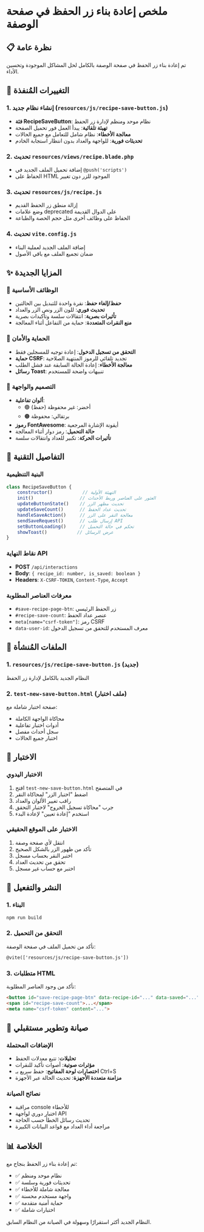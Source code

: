 # ملخص إعادة بناء زر الحفظ في صفحة الوصفة

## 📋 نظرة عامة
تم إعادة بناء زر الحفظ في صفحة الوصفة بالكامل لحل المشاكل الموجودة وتحسين الأداء.

## 🔧 التغييرات المُنفذة

### 1. إنشاء نظام جديد (`resources/js/recipe-save-button.js`)
- **فئة RecipeSaveButton**: نظام موحد ومنظم لإدارة زر الحفظ
- **تهيئة تلقائية**: يبدأ العمل فور تحميل الصفحة
- **معالجة الأخطاء**: نظام شامل للتعامل مع جميع الحالات
- **تحديثات فورية**: للواجهة والعداد بدون انتظار استجابة الخادم

### 2. تحديث `resources/views/recipe.blade.php`
- إضافة تحميل الملف الجديد في `@push('scripts')`
- الحفاظ على HTML الموجود للزر دون تغيير

### 3. تحديث `resources/js/recipe.js`
- إزالة منطق زر الحفظ القديم
- وضع علامات deprecated على الدوال القديمة
- الحفاظ على وظائف أخرى مثل حجم الحصة والطباعة

### 4. تحديث `vite.config.js`
- إضافة الملف الجديد لعملية البناء
- ضمان تجميع الملف مع باقي الأصول

## ✨ المزايا الجديدة

### 🎯 الوظائف الأساسية
- **حفظ/إلغاء حفظ**: نقرة واحدة للتبديل بين الحالتين
- **تحديث فوري**: للون الزر ونص الزر والعداد
- **تأثيرات بصرية**: انتقالات سلسة وتأكيدات بصرية
- **منع النقرات المتعددة**: حماية من التفاعل أثناء المعالجة

### 🔐 الحماية والأمان
- **التحقق من تسجيل الدخول**: إعادة توجيه للمسجلين فقط
- **حماية CSRF**: تجديد تلقائي للرموز المنتهية الصلاحية
- **معالجة الأخطاء**: إعادة الحالة السابقة عند فشل الطلب
- **رسائل Toast**: تنبيهات واضحة للمستخدم

### 🎨 التصميم والواجهة
- **ألوان تفاعلية**:
  - 🟢 أخضر: غير محفوظة (حفظ)
  - 🟠 برتقالي: محفوظة
- **رموز FontAwesome**: أيقونة الإشارة المرجعية
- **حالة التحميل**: رمز دوار أثناء المعالجة
- **تأثيرات الحركة**: تكبير للعداد وانتقالات سلسة

## 🔧 التفاصيل التقنية

### البنية التنظيمية
```javascript
class RecipeSaveButton {
    constructor()           // التهيئة الأولية
    init()                 // العثور على العناصر وربط الأحداث
    updateButtonState()    // تحديث مظهر الزر
    updateSaveCount()      // تحديث عداد الحفظ
    handleSaveAction()     // معالجة النقر على الزر
    sendSaveRequest()      // إرسال طلب API
    setButtonLoading()     // تحكم في حالة التحميل
    showToast()           // عرض الرسائل
}
```

### نقاط النهاية API
- **POST** `/api/interactions`
- **Body**: `{ recipe_id: number, is_saved: boolean }`
- **Headers**: `X-CSRF-TOKEN`, `Content-Type`, `Accept`

### معرفات العناصر المطلوبة
- `#save-recipe-page-btn`: زر الحفظ الرئيسي
- `#recipe-save-count`: عنصر عداد الحفظ
- `meta[name="csrf-token"]`: رمز CSRF
- `data-user-id`: معرف المستخدم للتحقق من تسجيل الدخول

## 📁 الملفات المُنشأة

### 1. `resources/js/recipe-save-button.js` (جديد)
النظام الجديد بالكامل لإدارة زر الحفظ

### 2. `test-new-save-button.html` (ملف اختبار)
صفحة اختبار شاملة مع:
- محاكاة الواجهة الكاملة
- أدوات اختبار تفاعلية
- سجل أحداث مفصل
- اختبار جميع الحالات

## 🧪 الاختبار

### الاختبار اليدوي
1. افتح `test-new-save-button.html` في المتصفح
2. اضغط "اختبار الزر" لمحاكاة النقر
3. راقب تغيير الألوان والعداد
4. جرب "محاكاة تسجيل الخروج" لاختبار التحقق
5. استخدم "إعادة تعيين" لإعادة البدء

### الاختبار على الموقع الحقيقي
1. انتقل لأي صفحة وصفة
2. تأكد من ظهور الزر بالشكل الصحيح
3. اختبر النقر بحساب مسجل
4. تحقق من تحديث العداد
5. اختبر مع حساب غير مسجل

## 🚀 النشر والتفعيل

### 1. البناء
```bash
npm run build
```

### 2. التحقق من التحميل
تأكد من تحميل الملف في صفحة الوصفة:
```html
@vite(['resources/js/recipe-save-button.js'])
```

### 3. متطلبات HTML
تأكد من وجود العناصر المطلوبة:
```html
<button id="save-recipe-page-btn" data-recipe-id="..." data-saved="...">
<span id="recipe-save-count">...</span>
<meta name="csrf-token" content="...">
```

## 🔧 صيانة وتطوير مستقبلي

### الإضافات المحتملة
- **تحليلات**: تتبع معدلات الحفظ
- **مؤثرات صوتية**: أصوات تأكيد للنقرات
- **اختصارات لوحة المفاتيح**: حفظ سريع بـ Ctrl+S
- **مزامنة متعددة الأجهزة**: تحديث الحالة عبر الأجهزة

### نصائح الصيانة
- مراقبة console للأخطاء
- اختبار دوري لواجهة API
- تحديث رسائل الخطأ حسب الحاجة
- مراجعة أداء العداد مع قواعد البيانات الكبيرة

## 📊 الخلاصة

تم إعادة بناء زر الحفظ بنجاح مع:
- ✅ نظام موحد ومنظم
- ✅ تحديثات فورية وسلسة
- ✅ معالجة شاملة للأخطاء
- ✅ واجهة مستخدم محسنة
- ✅ حماية أمنية متقدمة
- ✅ اختبارات شاملة

النظام الجديد أكثر استقرارًا وسهولة في الصيانة من النظام السابق.
